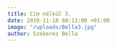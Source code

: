 ```yaml
---
title: Cím nélkül 3.
date: 2019-11-18 08:13:00 +01:00
image: "/uploads/Bella3.jpg"
author: Szekeres Bella
---
```


